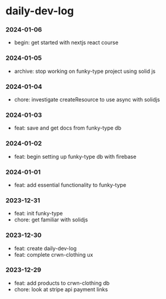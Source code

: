 # daily-dev-log

### 2024-01-06
- begin: get started with nextjs react course

### 2024-01-05
- archive: stop working on funky-type project using solid js

### 2024-01-04
- chore: investigate createResource to use async with solidjs

### 2024-01-03
- feat: save and get docs from funky-type db

### 2024-01-02
- feat: begin setting up funky-type db with firebase

### 2024-01-01
- feat: add essential functionality to funky-type

### 2023-12-31
- feat: init funky-type
- chore: get familiar with solidjs

### 2023-12-30
- feat: create daily-dev-log
- feat: complete crwn-clothing ux

### 2023-12-29
- feat: add products to crwn-clothing db
- chore: look at stripe api payment links
